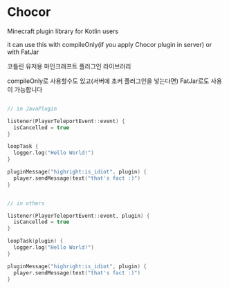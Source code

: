 # Chocor
Minecraft plugin library for Kotlin users

it can use this with compileOnly(if you apply Chocor plugin in server) or with FatJar



코틀린 유저용 마인크래프트 플러그인 라이브러리

compileOnly로 사용할수도 있고(서버에 초커 플러그인을 넣는다면) FatJar로도 사용이 가능합니다

```kt

// in JavaPlugin

listener(PlayerTeleportEvent::event) {
  isCancelled = true
}

loopTask {
  logger.log("Hello World!")
}

pluginMessage("highright:is_idiot", plugin) {
  player.sendMessage(text("that's fact :)")
}

```

```kt

// in others

listener(PlayerTeleportEvent::event, plugin) {
  isCancelled = true
}

loopTask(plugin) {
  logger.log("Hello World!")
}

pluginMessage("highright:is_idiot", plugin) {
  player.sendMessage(text("that's fact :)")
}

```
